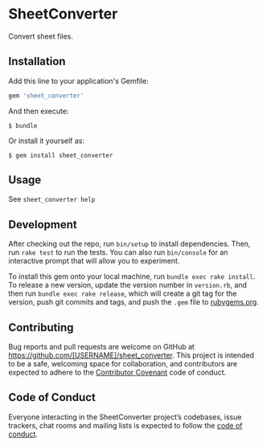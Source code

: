 # SheetConverter

Convert sheet files.

## Installation

Add this line to your application's Gemfile:

```ruby
gem 'sheet_converter'
```

And then execute:

    $ bundle

Or install it yourself as:

    $ gem install sheet_converter

## Usage

See `sheet_converter help`

## Development

After checking out the repo, run `bin/setup` to install dependencies. Then, run `rake test` to run the tests. You can also run `bin/console` for an interactive prompt that will allow you to experiment.

To install this gem onto your local machine, run `bundle exec rake install`. To release a new version, update the version number in `version.rb`, and then run `bundle exec rake release`, which will create a git tag for the version, push git commits and tags, and push the `.gem` file to [rubygems.org](https://rubygems.org).

## Contributing

Bug reports and pull requests are welcome on GitHub at https://github.com/[USERNAME]/sheet_converter. This project is intended to be a safe, welcoming space for collaboration, and contributors are expected to adhere to the [Contributor Covenant](http://contributor-covenant.org) code of conduct.

## Code of Conduct

Everyone interacting in the SheetConverter project’s codebases, issue trackers, chat rooms and mailing lists is expected to follow the [code of conduct](https://github.com/[USERNAME]/sheet_converter/blob/master/CODE_OF_CONDUCT.md).

